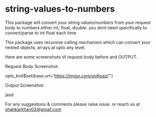 # string-values-to-numbers

This package will convert your string values/numbers from your request body to numbers either int, float, double. you dont need specifically to convert/parse to int float each time.

This package uses recursive calling mechanism which can convert your nested objects, arrays at upto any level.

Here are some screenshots of request body before and OUTPUT.

Request Body Screenshot:
 
opts_knit$set(base.url='https://imgur.com/qoKpazi"')



Output Screenshot:

jasd



For any suggestions & comments please raise issue. or reach us at shahkarkhan02@gmail.com


